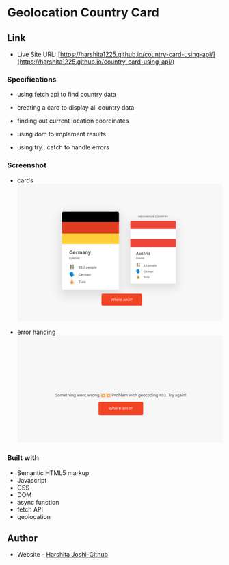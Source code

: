 # Geolocation Country Card

## Link

- Live Site URL: [https://harshita1225.github.io/country-card-using-api/](https://harshita1225.github.io/country-card-using-api/)

### Specifications

- using fetch api to find country data

- creating a card to display all country data

- finding out current location coordinates

- using dom to implement results

- using try.. catch to handle errors

### Screenshot

- cards
  ![country card with neighbouring country](./img/Screenshot%20from%202022-10-17%2022-31-36.png)

- error handing
  ![country card with neighbouring country](./img/Screenshot%20from%202022-10-17%2022-32-12.png)

### Built with

- Semantic HTML5 markup
- Javascript
- CSS
- DOM
- async function
- fetch API
- geolocation

## Author

- Website - [Harshita Joshi-Github](https://github.com/harshita1225)
